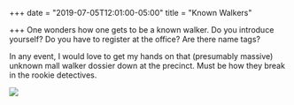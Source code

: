+++
date = "2019-07-05T12:01:00-05:00"
title = "Known Walkers"

+++
One wonders how one gets to be a known walker. Do you introduce yourself? Do you have to register at the office? Are there name tags? 

In any event, I would love to get my hands on that (presumably massive) unknown mall walker dossier down at the precinct. Must be how they break in the rookie detectives.

![](https://res.cloudinary.com/tobyblog/image/upload/v1562351059/img/A87B3EBF-47E8-4415-B079-9B3B69BBA307.jpg)